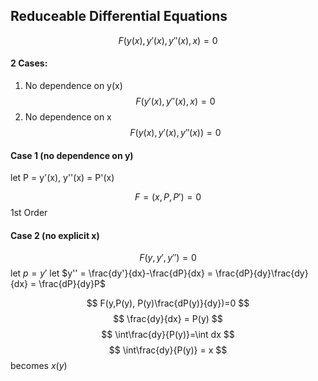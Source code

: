 ## Reduceable Differential Equations
$$ F(y(x),y'(x),y''(x),x) = 0 $$
#### 2 Cases:
1. No dependence on y(x)
$$ F(y'(x),y''(x),x)=0 $$
2. No dependence on x
$$ F(y(x),y'(x),y''(x)) = 0 $$
#### Case 1 (no dependence on y)
let P = y'(x), y''(x) = P'(x)

$$F = (x,P,P') = 0$$
1st Order

#### Case 2 (no explicit x)
$$ F(y,y',y'') = 0 $$
let $p = y'$
let $y'' = \frac{dy'}{dx}-\frac{dP}{dx} = \frac{dP}{dy}\frac{dy}{dx} = \frac{dP}{dy}P$

$$ F(y,P(y), P(y)\frac{dP(y)}{dy})=0 $$
$$ \frac{dy}{dx} = P(y) $$
$$ \int\frac{dy}{P(y)}=\int dx $$
$$ \int\frac{dy}{P(y)} = x $$
becomes $x(y)$

